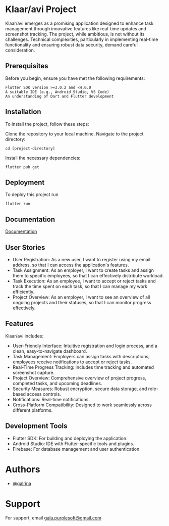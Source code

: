 # Klaar/avi Project

Klaar/avi emerges as a promising application designed to enhance task management through innovative features like real-time updates and screenshot tracking. The project, while ambitious, is not without its challenges. Technical complexities, particularly in implementing real-time functionality and ensuring robust data security, demand careful consideration.
## Prerequisites

Before you begin, ensure you have met the following requirements:

    Flutter SDK version >=3.0.2 and <4.0.0
    A suitable IDE (e.g., Android Studio, VS Code)
    An understanding of Dart and Flutter development
## Installation

To install the project, follow these steps:

Clone the repository to your local machine.
Navigate to the project directory:

    cd [project-directory]

Install the necessary dependencies:

    flutter pub get
## Deployment

To deploy this project run

    flutter run


## Documentation

[Documentation](https://linktodocumentation)


## User Stories

* User Registration: As a new user, I want to register using my email address, so that I can access the application's features.
* Task Assignment: As an employer, I want to create tasks and assign them to specific employees, so that I can effectively distribute workload.
* Task Execution: As an employee, I want to accept or reject tasks and track the time spent on each task, so that I can manage my work efficiently.
* Project Overview: As an employer, I want to see an overview of all ongoing projects and their statuses, so that I can monitor progress effectively.
## Features

Klaar/avi includes:

* User-Friendly Interface: Intuitive registration and login process, and a clean, easy-to-navigate dashboard.
* Task Management: Employers can assign tasks with descriptions; employees receive notifications to accept or reject tasks.
* Real-Time Progress Tracking: Includes time tracking and automated screenshot capture.
* Project Overview: Comprehensive overview of project progress, completed tasks, and upcoming deadlines.
* Security Measures: Robust encryption, secure data storage, and role-based access controls.
* Notifications: Real-time notifications.
* Cross-Platform Compatibility: Designed to work seamlessly across different platforms.
##  Development Tools

* Flutter SDK: For building and deploying the application.
* Android Studio: IDE with Flutter-specific tools and plugins.
* Firebase: For database management and user authentication.


# Authors

- [@galrina](https://github.com/galrina)


# Support

For support, email gala.purplesoft@gmail.com